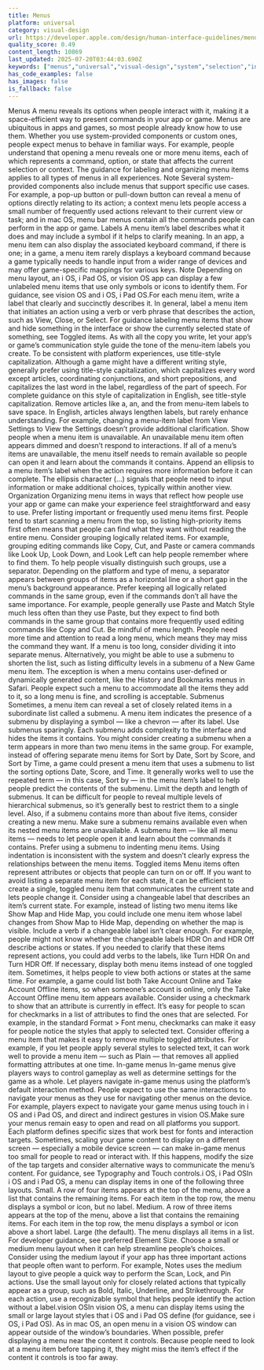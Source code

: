 ```yaml
---
title: Menus
platform: universal
category: visual-design
url: https://developer.apple.com/design/human-interface-guidelines/menus
quality_score: 0.49
content_length: 10869
last_updated: 2025-07-20T03:44:03.690Z
keywords: ["menus","universal","visual-design","system","selection","input","layout","icons","interface","gestures","typography","controls"]
has_code_examples: false
has_images: false
is_fallback: false
---
```


Menus A menu reveals its options when people interact with it, making it a space-efficient way to present commands in your app or game. Menus are ubiquitous in apps and games, so most people already know how to use them. Whether you use system-provided components or custom ones, people expect menus to behave in familiar ways. For example, people understand that opening a menu reveals one or more menu items, each of which represents a command, option, or state that affects the current selection or context. The guidance for labeling and organizing menu items applies to all types of menus in all experiences. Note Several system-provided components also include menus that support specific use cases. For example, a pop-up button or pull-down button can reveal a menu of options directly relating to its action; a context menu lets people access a small number of frequently used actions relevant to their current view or task; and in mac OS, menu bar menus contain all the commands people can perform in the app or game. Labels A menu item’s label describes what it does and may include a symbol if it helps to clarify meaning. In an app, a menu item can also display the associated keyboard command, if there is one; in a game, a menu item rarely displays a keyboard command because a game typically needs to handle input from a wider range of devices and may offer game-specific mappings for various keys. Note Depending on menu layout, an i OS, i Pad OS, or vision OS app can display a few unlabeled menu items that use only symbols or icons to identify them. For guidance, see vision OS and i OS, i Pad OS.For each menu item, write a label that clearly and succinctly describes it. In general, label a menu item that initiates an action using a verb or verb phrase that describes the action, such as View, Close, or Select. For guidance labeling menu items that show and hide something in the interface or show the currently selected state of something, see Toggled items. As with all the copy you write, let your app’s or game’s communication style guide the tone of the menu-item labels you create. To be consistent with platform experiences, use title-style capitalization. Although a game might have a different writing style, generally prefer using title-style capitalization, which capitalizes every word except articles, coordinating conjunctions, and short prepositions, and capitalizes the last word in the label, regardless of the part of speech. For complete guidance on this style of capitalization in English, see title-style capitalization. Remove articles like a, an, and the from menu-item labels to save space. In English, articles always lengthen labels, but rarely enhance understanding. For example, changing a menu-item label from View Settings to View the Settings doesn’t provide additional clarification. Show people when a menu item is unavailable. An unavailable menu item often appears dimmed and doesn’t respond to interactions. If all of a menu’s items are unavailable, the menu itself needs to remain available so people can open it and learn about the commands it contains. Append an ellipsis to a menu item’s label when the action requires more information before it can complete. The ellipsis character (…) signals that people need to input information or make additional choices, typically within another view. Organization Organizing menu items in ways that reflect how people use your app or game can make your experience feel straightforward and easy to use. Prefer listing important or frequently used menu items first. People tend to start scanning a menu from the top, so listing high-priority items first often means that people can find what they want without reading the entire menu. Consider grouping logically related items. For example, grouping editing commands like Copy, Cut, and Paste or camera commands like Look Up, Look Down, and Look Left can help people remember where to find them. To help people visually distinguish such groups, use a separator. Depending on the platform and type of menu, a separator appears between groups of items as a horizontal line or a short gap in the menu’s background appearance. Prefer keeping all logically related commands in the same group, even if the commands don’t all have the same importance. For example, people generally use Paste and Match Style much less often than they use Paste, but they expect to find both commands in the same group that contains more frequently used editing commands like Copy and Cut. Be mindful of menu length. People need more time and attention to read a long menu, which means they may miss the command they want. If a menu is too long, consider dividing it into separate menus. Alternatively, you might be able to use a submenu to shorten the list, such as listing difficulty levels in a submenu of a New Game menu item. The exception is when a menu contains user-defined or dynamically generated content, like the History and Bookmarks menus in Safari. People expect such a menu to accommodate all the items they add to it, so a long menu is fine, and scrolling is acceptable. Submenus Sometimes, a menu item can reveal a set of closely related items in a subordinate list called a submenu. A menu item indicates the presence of a submenu by displaying a symbol — like a chevron — after its label. Use submenus sparingly. Each submenu adds complexity to the interface and hides the items it contains. You might consider creating a submenu when a term appears in more than two menu items in the same group. For example, instead of offering separate menu items for Sort by Date, Sort by Score, and Sort by Time, a game could present a menu item that uses a submenu to list the sorting options Date, Score, and Time. It generally works well to use the repeated term — in this case, Sort by — in the menu item’s label to help people predict the contents of the submenu. Limit the depth and length of submenus. It can be difficult for people to reveal multiple levels of hierarchical submenus, so it’s generally best to restrict them to a single level. Also, if a submenu contains more than about five items, consider creating a new menu. Make sure a submenu remains available even when its nested menu items are unavailable. A submenu item — like all menu items — needs to let people open it and learn about the commands it contains. Prefer using a submenu to indenting menu items. Using indentation is inconsistent with the system and doesn’t clearly express the relationships between the menu items. Toggled items Menu items often represent attributes or objects that people can turn on or off. If you want to avoid listing a separate menu item for each state, it can be efficient to create a single, toggled menu item that communicates the current state and lets people change it. Consider using a changeable label that describes an item’s current state. For example, instead of listing two menu items like Show Map and Hide Map, you could include one menu item whose label changes from Show Map to Hide Map, depending on whether the map is visible. Include a verb if a changeable label isn’t clear enough. For example, people might not know whether the changeable labels HDR On and HDR Off describe actions or states. If you needed to clarify that these items represent actions, you could add verbs to the labels, like Turn HDR On and Turn HDR Off. If necessary, display both menu items instead of one toggled item. Sometimes, it helps people to view both actions or states at the same time. For example, a game could list both Take Account Online and Take Account Offline items, so when someone’s account is online, only the Take Account Offline menu item appears available. Consider using a checkmark to show that an attribute is currently in effect. It’s easy for people to scan for checkmarks in a list of attributes to find the ones that are selected. For example, in the standard Format > Font menu, checkmarks can make it easy for people notice the styles that apply to selected text. Consider offering a menu item that makes it easy to remove multiple toggled attributes. For example, if you let people apply several styles to selected text, it can work well to provide a menu item — such as Plain — that removes all applied formatting attributes at one time. In-game menus In-game menus give players ways to control gameplay as well as determine settings for the game as a whole. Let players navigate in-game menus using the platform’s default interaction method. People expect to use the same interactions to navigate your menus as they use for navigating other menus on the device. For example, players expect to navigate your game menus using touch in i OS and i Pad OS, and direct and indirect gestures in vision OS.Make sure your menus remain easy to open and read on all platforms you support. Each platform defines specific sizes that work best for fonts and interaction targets. Sometimes, scaling your game content to display on a different screen — especially a mobile device screen — can make in-game menus too small for people to read or interact with. If this happens, modify the size of the tap targets and consider alternative ways to communicate the menu’s content. For guidance, see Typography and Touch controls.i OS, i Pad OSIn i OS and i Pad OS, a menu can display items in one of the following three layouts. Small. A row of four items appears at the top of the menu, above a list that contains the remaining items. For each item in the top row, the menu displays a symbol or icon, but no label. Medium. A row of three items appears at the top of the menu, above a list that contains the remaining items. For each item in the top row, the menu displays a symbol or icon above a short label. Large (the default). The menu displays all items in a list. For developer guidance, see preferred Element Size. Choose a small or medium menu layout when it can help streamline people’s choices. Consider using the medium layout if your app has three important actions that people often want to perform. For example, Notes uses the medium layout to give people a quick way to perform the Scan, Lock, and Pin actions. Use the small layout only for closely related actions that typically appear as a group, such as Bold, Italic, Underline, and Strikethrough. For each action, use a recognizable symbol that helps people identify the action without a label.vision OSIn vision OS, a menu can display items using the small or large layout styles that i OS and i Pad OS define (for guidance, see i OS, i Pad OS). As in mac OS, an open menu in a vision OS window can appear outside of the window’s boundaries. When possible, prefer displaying a menu near the content it controls. Because people need to look at a menu item before tapping it, they might miss the item’s effect if the content it controls is too far away.